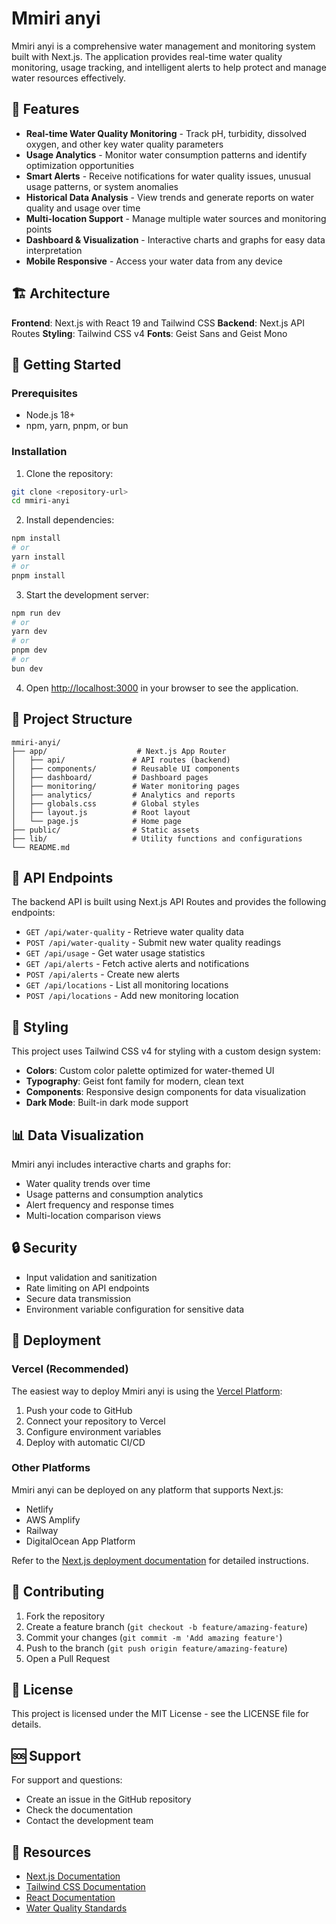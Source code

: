 # Mmiri anyi

Mmiri anyi is a comprehensive water management and monitoring system built with Next.js. The application provides real-time water quality monitoring, usage tracking, and intelligent alerts to help protect and manage water resources effectively.

## 🌊 Features

- **Real-time Water Quality Monitoring** - Track pH, turbidity, dissolved oxygen, and other key water quality parameters
- **Usage Analytics** - Monitor water consumption patterns and identify optimization opportunities
- **Smart Alerts** - Receive notifications for water quality issues, unusual usage patterns, or system anomalies
- **Historical Data Analysis** - View trends and generate reports on water quality and usage over time
- **Multi-location Support** - Manage multiple water sources and monitoring points
- **Dashboard & Visualization** - Interactive charts and graphs for easy data interpretation
- **Mobile Responsive** - Access your water data from any device

## 🏗️ Architecture

**Frontend**: Next.js with React 19 and Tailwind CSS
**Backend**: Next.js API Routes
**Styling**: Tailwind CSS v4
**Fonts**: Geist Sans and Geist Mono

## 🚀 Getting Started

### Prerequisites

- Node.js 18+ 
- npm, yarn, pnpm, or bun

### Installation

1. Clone the repository:
```bash
git clone <repository-url>
cd mmiri-anyi
```

2. Install dependencies:
```bash
npm install
# or
yarn install
# or
pnpm install
```

3. Start the development server:
```bash
npm run dev
# or
yarn dev
# or
pnpm dev
# or
bun dev
```

4. Open [http://localhost:3000](http://localhost:3000) in your browser to see the application.

## 📁 Project Structure

```
mmiri-anyi/
├── app/                    # Next.js App Router
│   ├── api/               # API routes (backend)
│   ├── components/        # Reusable UI components
│   ├── dashboard/         # Dashboard pages
│   ├── monitoring/        # Water monitoring pages
│   ├── analytics/         # Analytics and reports
│   ├── globals.css        # Global styles
│   ├── layout.js          # Root layout
│   └── page.js            # Home page
├── public/                # Static assets
├── lib/                   # Utility functions and configurations
└── README.md
```

## 🔧 API Endpoints

The backend API is built using Next.js API Routes and provides the following endpoints:

- `GET /api/water-quality` - Retrieve water quality data
- `POST /api/water-quality` - Submit new water quality readings
- `GET /api/usage` - Get water usage statistics
- `GET /api/alerts` - Fetch active alerts and notifications
- `POST /api/alerts` - Create new alerts
- `GET /api/locations` - List all monitoring locations
- `POST /api/locations` - Add new monitoring location

## 🎨 Styling

This project uses Tailwind CSS v4 for styling with a custom design system:

- **Colors**: Custom color palette optimized for water-themed UI
- **Typography**: Geist font family for modern, clean text
- **Components**: Responsive design components for data visualization
- **Dark Mode**: Built-in dark mode support

## 📊 Data Visualization

Mmiri anyi includes interactive charts and graphs for:
- Water quality trends over time
- Usage patterns and consumption analytics
- Alert frequency and response times
- Multi-location comparison views

## 🔒 Security

- Input validation and sanitization
- Rate limiting on API endpoints
- Secure data transmission
- Environment variable configuration for sensitive data

## 🚀 Deployment

### Vercel (Recommended)

The easiest way to deploy Mmiri anyi is using the [Vercel Platform](https://vercel.com/new?utm_medium=default-template&filter=next.js&utm_source=create-next-app&utm_campaign=create-next-app-readme):

1. Push your code to GitHub
2. Connect your repository to Vercel
3. Configure environment variables
4. Deploy with automatic CI/CD

### Other Platforms

Mmiri anyi can be deployed on any platform that supports Next.js:
- Netlify
- AWS Amplify
- Railway
- DigitalOcean App Platform

Refer to the [Next.js deployment documentation](https://nextjs.org/docs/app/building-your-application/deploying) for detailed instructions.

## 🤝 Contributing

1. Fork the repository
2. Create a feature branch (`git checkout -b feature/amazing-feature`)
3. Commit your changes (`git commit -m 'Add amazing feature'`)
4. Push to the branch (`git push origin feature/amazing-feature`)
5. Open a Pull Request

## 📝 License

This project is licensed under the MIT License - see the LICENSE file for details.

## 🆘 Support

For support and questions:
- Create an issue in the GitHub repository
- Check the documentation
- Contact the development team

## 🔗 Resources

- [Next.js Documentation](https://nextjs.org/docs)
- [Tailwind CSS Documentation](https://tailwindcss.com/docs)
- [React Documentation](https://react.dev)
- [Water Quality Standards](https://www.epa.gov/ground-water-and-drinking-water)
